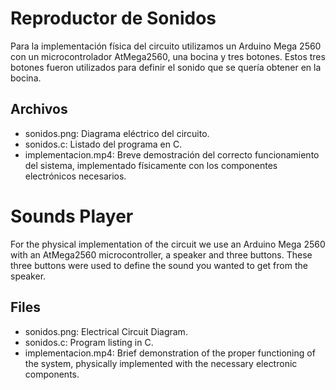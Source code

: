 # Reproductor de Sonidos
Para la implementación física del circuito utilizamos un Arduino Mega 2560 con un microcontrolador AtMega2560, una bocina y tres botones. Estos tres botones fueron utilizados para definir el sonido que se quería obtener en la bocina.

## Archivos
* sonidos.png: Diagrama eléctrico del circuito.
* sonidos.c: Listado del programa en C.
* implementacion.mp4: Breve demostración del correcto funcionamiento del sistema, implementado físicamente con los componentes electrónicos necesarios.

# Sounds Player
For the physical implementation of the circuit we use an Arduino Mega 2560 with an AtMega2560 microcontroller, a speaker and three buttons. These three buttons were used to define the sound you wanted to get from the speaker.

## Files
* sonidos.png: Electrical Circuit Diagram.
* sonidos.c: Program listing in C.
* implementacion.mp4: Brief demonstration of the proper functioning of the system, physically implemented with the necessary electronic components.